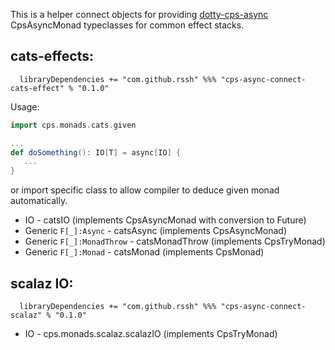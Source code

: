

 This is a helper connect objects for providing [dotty-cps-async](http://https://github.com/rssh/dotty-cps-async) CpsAsyncMonad typeclasses for common effect stacks.


## cats-effects:

```
  libraryDependencies += "com.github.rssh" %%% "cps-async-connect-cats-effect" % "0.1.0"  
```


Usage:

```scala
import cps.monads.cats.given

...
def doSomething(): IO[T] = async[IO] {
   ...
}

```

 or import specific class to allow compiler to deduce given monad automatically.

  * IO  -  catsIO  (implements CpsAsyncMonad with conversion to Future)
  * Generic `F[_]:Async` - catsAsync (implements CpsAsyncMonad)
  * Generic `F[_]:MonadThrow` - catsMonadThrow (implements CpsTryMonad)
  * Generic `F[_]:Monad` - catsMonad (implements CpsMonad)


## scalaz IO:

```
  libraryDependencies += "com.github.rssh" %%% "cps-async-connect-scalaz" % "0.1.0"  
```
  * IO - cps.monads.scalaz.scalazIO  (implements CpsTryMonad)


